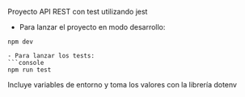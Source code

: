 Proyecto API REST con test utilizando jest

- Para lanzar el proyecto en modo desarrollo:

````console
npm dev

- Para lanzar los tests:
```console
npm run test
````

Incluye variables de entorno y toma los valores con la librería dotenv
